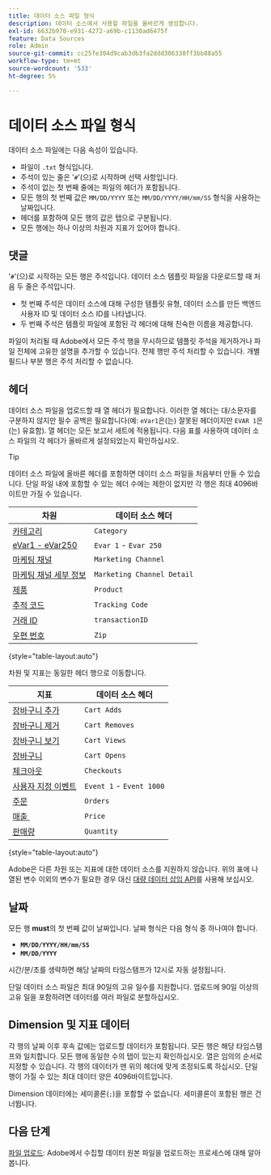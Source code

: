 ```yaml
---
title: 데이터 소스 파일 형식
description: 데이터 소스에서 사용할 파일을 올바르게 생성합니다.
exl-id: 6632b970-e931-4272-a69b-c1130ad6475f
feature: Data Sources
role: Admin
source-git-commit: cc25fe304d9cab3db3fa2ddd306338ff3bb88a55
workflow-type: tm+mt
source-wordcount: '533'
ht-degree: 5%

---
```


# 데이터 소스 파일 형식

데이터 소스 파일에는 다음 속성이 있습니다.

* 파일이 `.txt` 형식입니다.
* 주석이 있는 줄은 &#39;`#`&#39;(으)로 시작하며 선택 사항입니다.
* 주석이 없는 첫 번째 줄에는 파일의 헤더가 포함됩니다.
* 모든 행의 첫 번째 값은 `MM/DD/YYYY` 또는 `MM/DD/YYYY/HH/mm/SS` 형식을 사용하는 날짜입니다.
* 헤더를 포함하여 모든 행의 값은 탭으로 구분됩니다.
* 모든 행에는 하나 이상의 차원과 지표가 있어야 합니다.

## 댓글

&#39;`#`&#39;(으)로 시작하는 모든 행은 주석입니다. 데이터 소스 템플릿 파일을 다운로드할 때 처음 두 줄은 주석입니다.

* 첫 번째 주석은 데이터 소스에 대해 구성한 템플릿 유형, 데이터 소스를 만든 백엔드 사용자 ID 및 데이터 소스 ID를 나타냅니다.
* 두 번째 주석은 템플릿 파일에 포함된 각 헤더에 대해 친숙한 이름을 제공합니다.

파일이 처리될 때 Adobe에서 모든 주석 행을 무시하므로 템플릿 주석을 제거하거나 파일 전체에 고유한 설명을 추가할 수 있습니다. 전체 행만 주석 처리할 수 있습니다. 개별 필드나 부분 행은 주석 처리할 수 없습니다.

## 헤더

데이터 소스 파일을 업로드할 때 열 헤더가 필요합니다. 이러한 열 헤더는 대/소문자를 구분하지 않지만 필수 공백은 필요합니다(예: `eVar1`은(는) 잘못된 헤더이지만 `EVAR 1`은(는) 유효함). 열 헤더는 모든 보고서 세트에 적용됩니다. 다음 표를 사용하여 데이터 소스 파일의 각 헤더가 올바르게 설정되었는지 확인하십시오.

>[!TIP]
>
>데이터 소스 파일에 올바른 헤더를 포함하면 데이터 소스 파일을 처음부터 만들 수 있습니다. 단일 파일 내에 포함할 수 있는 헤더 수에는 제한이 없지만 각 행은 최대 4096바이트만 가질 수 있습니다.

| 차원 | 데이터 소스 헤더 |
| --- | --- |
| [카테고리](/help/components/dimensions/category.md) | `Category` |
| [eVar1 - eVar250](/help/components/dimensions/evar.md) | `Evar 1` - `Evar 250` |
| [마케팅 채널](/help/components/dimensions/marketing-channel.md) | `Marketing Channel` |
| [마케팅 채널 세부 정보](/help/components/dimensions/marketing-detail.md) | `Marketing Channel Detail` |
| [제품](/help/components/dimensions/product.md) | `Product` |
| [추적 코드](/help/components/dimensions/tracking-code.md) | `Tracking Code` |
| [거래 ID](/help/implement/vars/page-vars/transactionid.md) | `transactionID` |
| [우편 번호](/help/components/dimensions/zip-code.md) | `Zip` |

{style="table-layout:auto"}

차원 및 지표는 동일한 헤더 행으로 이동합니다.

| 지표 | 데이터 소스 헤더 |
| --- | --- |
| [장바구니 추가](/help/components/metrics/cart-additions.md) | `Cart Adds` |
| [장바구니 제거](/help/components/metrics/cart-removals.md) | `Cart Removes` |
| [장바구니 보기](/help/components/metrics/cart-views.md) | `Cart Views` |
| [장바구니](/help/components/metrics/carts.md) | `Cart Opens` |
| [체크아웃](/help/components/metrics/checkouts.md) | `Checkouts` |
| [사용자 지정 이벤트](/help/components/metrics/custom-events.md) | `Event 1` - `Event 1000` |
| [주문](/help/components/metrics/orders.md) | `Orders` |
| [매출 &#x200B;](/help/components/metrics/revenue.md) | `Price` |
| [판매량](/help/components/metrics/units.md) | `Quantity` |

{style="table-layout:auto"}

Adobe은 다른 차원 또는 지표에 대한 데이터 소스를 지원하지 않습니다. 위의 표에 나열된 변수 이외의 변수가 필요한 경우 대신 [대량 데이터 삽입 API](https://developer.adobe.com/analytics-apis/docs/2.0/guides/endpoints/bulk-data-insertion/)를 사용해 보십시오.

## 날짜

모든 행 **must**&#x200B;의 첫 번째 값이 날짜입니다. 날짜 형식은 다음 형식 중 하나여야 합니다.

* **`MM/DD/YYYY/HH/mm/SS`**
* **`MM/DD/YYYY`**

시간/분/초를 생략하면 해당 날짜의 타임스탬프가 12시로 자동 설정됩니다.

단일 데이터 소스 파일은 최대 90일의 고유 일수를 지원합니다. 업로드에 90일 이상의 고유 일을 포함하려면 데이터를 여러 파일로 분할하십시오.

## Dimension 및 지표 데이터

각 행의 날짜 이후 후속 값에는 업로드할 데이터가 포함됩니다. 모든 행은 해당 타임스탬프와 일치합니다. 모든 행에 동일한 수의 탭이 있는지 확인하십시오. 열은 임의의 순서로 지정할 수 있습니다. 각 행의 데이터가 맨 위의 헤더에 맞게 조정되도록 하십시오. 단일 행이 가질 수 있는 최대 데이터 양은 4096바이트입니다.

Dimension 데이터에는 세미콜론(`;`)을 포함할 수 없습니다. 세미콜론이 포함된 행은 건너뜁니다.

## 다음 단계

[파일 업로드](file-upload.md): Adobe에서 수집할 데이터 원본 파일을 업로드하는 프로세스에 대해 알아봅니다.
